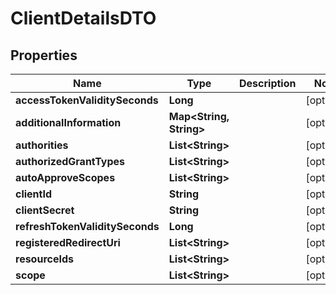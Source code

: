 
# ClientDetailsDTO

## Properties
Name | Type | Description | Notes
------------ | ------------- | ------------- | -------------
**accessTokenValiditySeconds** | **Long** |  |  [optional]
**additionalInformation** | **Map&lt;String, String&gt;** |  |  [optional]
**authorities** | **List&lt;String&gt;** |  |  [optional]
**authorizedGrantTypes** | **List&lt;String&gt;** |  |  [optional]
**autoApproveScopes** | **List&lt;String&gt;** |  |  [optional]
**clientId** | **String** |  |  [optional]
**clientSecret** | **String** |  |  [optional]
**refreshTokenValiditySeconds** | **Long** |  |  [optional]
**registeredRedirectUri** | **List&lt;String&gt;** |  |  [optional]
**resourceIds** | **List&lt;String&gt;** |  |  [optional]
**scope** | **List&lt;String&gt;** |  |  [optional]



